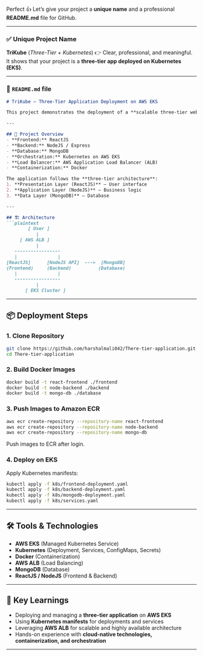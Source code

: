 Perfect 👍 Let’s give your project a **unique name** and a professional **README.md** file for GitHub.

---

### ✅ Unique Project Name

**TriKube**
(*Three-Tier + Kubernetes*)
👉 Clear, professional, and meaningful. It shows that your project is a **three-tier app deployed on Kubernetes (EKS)**.

---

### 📄 `README.md` file

````markdown
# TriKube – Three-Tier Application Deployment on AWS EKS

This project demonstrates the deployment of a **scalable three-tier web application** (ReactJS, NodeJS, MongoDB) on **Amazon EKS (Elastic Kubernetes Service)**. It highlights the use of **Kubernetes for orchestration**, **AWS ALB for load balancing**, and best practices in cloud-native application deployment.

---

## 🚀 Project Overview
- **Frontend:** ReactJS  
- **Backend:** NodeJS / Express  
- **Database:** MongoDB  
- **Orchestration:** Kubernetes on AWS EKS  
- **Load Balancer:** AWS Application Load Balancer (ALB)  
- **Containerization:** Docker  

The application follows the **three-tier architecture**:
1. **Presentation Layer (ReactJS)** – User interface  
2. **Application Layer (NodeJS)** – Business logic  
3. **Data Layer (MongoDB)** – Database  

---

## 🏗️ Architecture
```plaintext
        [ User ]
           |
     [ AWS ALB ]
           |
   -----------------
   |               |
[ReactJS]      [NodeJS API]  --->  [MongoDB]
(Frontend)     (Backend)          (Database)
   |               |
   -----------------
           |
       [ EKS Cluster ]
````

---

## 📦 Deployment Steps

### 1. Clone Repository

```bash
git clone https://github.com/harshalmali042/There-tier-application.git
cd There-tier-application
```

### 2. Build Docker Images

```bash
docker build -t react-frontend ./frontend
docker build -t node-backend ./backend
docker build -t mongo-db ./database
```

### 3. Push Images to Amazon ECR

```bash
aws ecr create-repository --repository-name react-frontend
aws ecr create-repository --repository-name node-backend
aws ecr create-repository --repository-name mongo-db
```

Push images to ECR after login.

### 4. Deploy on EKS

Apply Kubernetes manifests:

```bash
kubectl apply -f k8s/frontend-deployment.yaml
kubectl apply -f k8s/backend-deployment.yaml
kubectl apply -f k8s/mongodb-deployment.yaml
kubectl apply -f k8s/services.yaml
```

---

## 🛠️ Tools & Technologies

* **AWS EKS** (Managed Kubernetes Service)
* **Kubernetes** (Deployment, Services, ConfigMaps, Secrets)
* **Docker** (Containerization)
* **AWS ALB** (Load Balancing)
* **MongoDB** (Database)
* **ReactJS / NodeJS** (Frontend & Backend)

---

## 🎯 Key Learnings

* Deploying and managing a **three-tier application** on **AWS EKS**
* Using **Kubernetes manifests** for deployments and services
* Leveraging **AWS ALB** for scalable and highly available architecture
* Hands-on experience with **cloud-native technologies, containerization, and orchestration**

---

